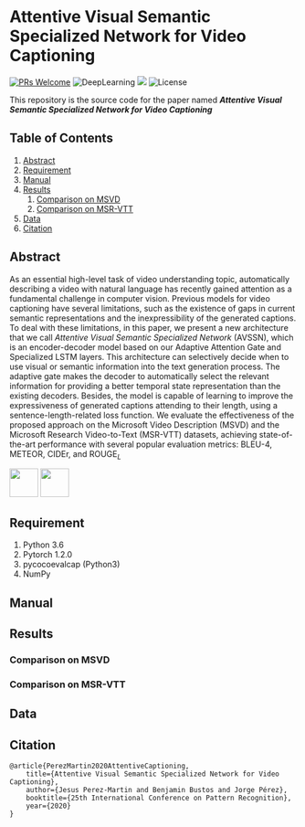 # Attentive Visual Semantic Specialized Network for Video Captioning

[![PRs Welcome](https://img.shields.io/badge/PRs-welcome-brightgreen.svg?style=flat-square)](http://makeapullrequest.com) 
![DeepLearning](https://img.shields.io/badge/VideoCaptioning-DeepLearning-orange)
![](https://img.shields.io/badge/ICPRpaper-SourceCode-yellow)
![License](https://img.shields.io/github/license/WingsBrokenAngel/delving-deeper-into-the-decoder-for-video-captioning.svg?color=brightgreen&style=flat)

This repository is the source code for the paper named ***Attentive Visual Semantic Specialized Network for Video Captioning***

## Table of Contents
1. [Abstract](#abstract)
2. [Requirement](#requirement)
3. [Manual](#manual)
4. [Results](#results)
    1. [Comparison on MSVD](#msvd)
    2. [Comparison on MSR-VTT](#cm)
5. [Data](#data)
6. [Citation](#citation)

## <a name="abstract"></a> Abstract

As an essential high-level task of video understanding topic, automatically describing a video with natural language has recently gained attention as a fundamental challenge in computer vision. 
Previous models for video captioning have several limitations, such as the existence of gaps in current semantic representations and the inexpressibility of the generated captions. 
To deal with these limitations, in this paper, we present a new architecture that we call *Attentive Visual Semantic Specialized Network* (AVSSN), which is an encoder-decoder model based on our Adaptive Attention Gate and Specialized LSTM layers. 
This architecture can selectively decide when to use visual or semantic information into the text generation process. 
The adaptive gate makes the decoder to automatically select the relevant information for providing a better temporal state representation than the existing decoders. 
Besides, the model is capable of learning to improve the expressiveness of generated captions attending to their length, using a sentence-length-related loss function. 
We evaluate the effectiveness of the proposed approach on the Microsoft Video Description (MSVD) and the Microsoft Research Video-to-Text (MSR-VTT) datasets, achieving state-of-the-art performance with several popular evaluation metrics: BLEU-4, METEOR, CIDEr, and ROUGE$_L$


<p float="left">
  <img src="https://users.dcc.uchile.cl/~jeperez/media/2020/AVSSN_s-lstm-model.png" width="50" />
  <img src="https://users.dcc.uchile.cl/~jeperez/media/2020/AVSSN_adaptive-fusion.png" width="50" /> 
</p>

## <a name="requirement"></a>Requirement
1. Python 3.6
2. Pytorch 1.2.0
3. pycocoevalcap (Python3)
4. NumPy

## <a name="manual"></a>Manual
## <a name="results"></a>Results
### <a name="msvd"></a>Comparison on MSVD
### <a name="msrvtt"></a>Comparison on MSR-VTT
## <a name="data"></a>Data
## <a name="citation"></a>Citation
```
@article{PerezMartin2020AttentiveCaptioning,
	title={Attentive Visual Semantic Specialized Network for Video Captioning},
	author={Jesus Perez-Martin and Benjamin Bustos and Jorge Pérez},
	booktitle={25th International Conference on Pattern Recognition},
	year={2020}
}
```
